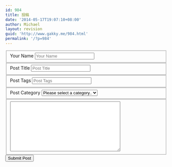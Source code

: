 ```yaml
---
id: 984
title: 投稿
date: '2014-05-17T19:07:10+08:00'
author: Michael
layout: revision
guid: 'http://www.gakky.me/984.html'
permalink: '/?p=984'
---
```


<div id="user-submitted-posts"> <form action="" enctype="multipart/form-data" id="usp_form" method="post"><div class="usp-callout-failure usp-hidden" id="usp-error-message"></div><div class="usp-callout-success usp-hidden" id="usp-success-message"></div> <fieldset class="usp-name"> <label for="user-submitted-name">Your Name</label> <input class="usp-input" data-required="true" name="user-submitted-name" placeholder="Your Name" required="" type="text" value=""></input> </fieldset> <fieldset class="usp-title"> <label for="user-submitted-title">Post Title</label> <input class="usp-input" data-required="true" name="user-submitted-title" placeholder="Post Title" required="" type="text" value=""></input> </fieldset> <fieldset class="usp-tags"> <label for="user-submitted-tags">Post Tags</label> <input class="usp-input" data-required="true" name="user-submitted-tags" placeholder="Post Tags" required="" type="text" value=""></input> </fieldset> <fieldset class="usp-category"> <label for="user-submitted-category">Post Category</label> <select class="usp-select" data-required="true" name="user-submitted-category" required=""> <option value="">Please select a category..</option> <option value="2">文章</option> <option value="35">音乐</option> <option value="10">图片</option> <option value="12">视频</option> </select> </fieldset> <fieldset class="usp-content"><div class="usp_text-editor"><div class="wp-core-ui wp-editor-wrap html-active" id="wp-uspcontent-wrap"><div class="wp-editor-container" id="wp-uspcontent-editor-container"><div class="quicktags-toolbar hide-if-no-js" id="qt_uspcontent_toolbar"></div><textarea class="usp-rich-textarea wp-editor-area" cols="40" id="uspcontent" name="user-submitted-content" rows="10"></textarea></div></div> </div> </fieldset> <fieldset id="coldform_verify" style="display:none;"> <label for="user-submitted-verify">Human verification: leave this field empty.</label> <input class="exclude" name="user-submitted-verify" type="text" value=""></input> </fieldset><div id="usp-submit"> <input class="exclude" id="user-submitted-post" name="user-submitted-post" type="submit" value="Submit Post"></input> <input id="usp-nonce" name="usp-nonce" type="hidden" value="0c2fa91c07"></input> </div> </form></div><script>(function(){var e = document.getElementById('coldform_verify'); if(e) e.parentNode.removeChild(e);})();</script>